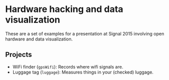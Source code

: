 # Hardware hacking and data visualization

These are a set of examples for a presentation at Signal 2015 involving open hardware and data visualization.

## Projects

* WiFi finder (`gpsWifi`): Records where wifi signals are.
* Luggage tag (`luggage`): Measures things in your (checked) luggage.
